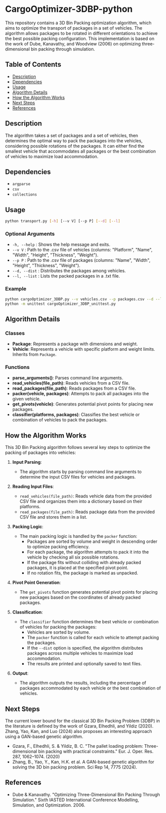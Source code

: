 # CargoOptimizer-3DBP-python

This repository contains a 3D Bin Packing optimization algorithm, which aims to optimize the transport of packages in a set of vehicles. The algorithm allows packages to be rotated in different orientations to achieve the best possible packing configuration. This implementation is based on the work of Dube, Kanavathy, and Woodview (2006) on optimizing three-dimensional bin packing through simulation.

## Table of Contents

- [Description](#description)
- [Dependencies](#dependencies)
- [Usage](#usage)
- [Algorithm Details](#algorithm-details)
- [How the Algorithm Works](#how-the-algorithm-works)
- [Next Steps](#next-steps)
- [References](#references)

## Description

The algorithm takes a set of packages and a set of vehicles, then determines the optimal way to pack the packages into the vehicles, considering possible rotations of the packages. It can either find the smallest vehicle that accommodates all packages or the best combination of vehicles to maximize load accommodation.

## Dependencies

- `argparse`
- `csv`
- `collections`

## Usage

```bash
python transport.py [-h] [--v V] [--p P] [--d] [--l]
```

### Optional Arguments

- `-h, --help`    : Shows the help message and exits.
- `--v V`         : Path to the .csv file of vehicles (columns: "Platform", "Name", "Width", "Height", "Thickness", "Weight").
- `--p P`         : Path to the .csv file of packages (columns: "Name", "Width", "Height", "Thickness", "Weight").
- `--d, --dist`   : Distributes the packages among vehicles.
- `--l, --list`   : Lists the packed packages in a .txt file.

### Example

```bash
python cargoOptimizer_3DBP.py --v vehicles.csv --p packages.csv --d --l
python -m unittest cargoOptimizer_3DBP_unittest.py
```

## Algorithm Details

### Classes

- **Package**: Represents a package with dimensions and weight.
- **Vehicle**: Represents a vehicle with specific platform and weight limits. Inherits from `Package`.

### Functions

- **parse_arguments()**: Parses command line arguments.
- **read_vehicles(file_path)**: Reads vehicles from a CSV file.
- **read_packages(file_path)**: Reads packages from a CSV file.
- **packer(vehicle, packages)**: Attempts to pack all packages into the given vehicle.
- **get_pivots(vehicle)**: Generates potential pivot points for placing new packages.
- **classifier(platforms, packages)**: Classifies the best vehicle or combination of vehicles to pack the packages.

## How the Algorithm Works

This 3D Bin Packing algorithm follows several key steps to optimize the packing of packages into vehicles:

1. **Input Parsing**:
   - The algorithm starts by parsing command line arguments to determine the input CSV files for vehicles and packages.

2. **Reading Input Files**:
   - `read_vehicles(file_path)`: Reads vehicle data from the provided CSV file and organizes them into a dictionary based on their platforms.
   - `read_packages(file_path)`: Reads package data from the provided CSV file and stores them in a list.

3. **Packing Logic**:
   - The main packing logic is handled by the `packer` function:
     - Packages are sorted by volume and weight in descending order to optimize packing efficiency.
     - For each package, the algorithm attempts to pack it into the vehicle by checking all six possible rotations.
     - If the package fits without colliding with already packed packages, it is placed at the specified pivot point.
     - If no rotation fits, the package is marked as unpacked.

4. **Pivot Point Generation**:
   - The `get_pivots` function generates potential pivot points for placing new packages based on the coordinates of already packed packages.

5. **Classification**:
   - The `classifier` function determines the best vehicle or combination of vehicles for packing the packages:
     - Vehicles are sorted by volume.
     - The `packer` function is called for each vehicle to attempt packing the packages.
     - If the `--dist` option is specified, the algorithm distributes packages across multiple vehicles to maximize load accommodation.
     - The results are printed and optionally saved to text files.

6. **Output**:
   - The algorithm outputs the results, including the percentage of packages accommodated by each vehicle or the best combination of vehicles.

## Next Steps

The current lower bound for the classical 3D Bin Packing Problem (3DBP) in the literature is defined by the work of Gzara, Elhedhli, and Yildiz (2020). Zhang, Yao, Kan, and Luo (2024) also proposes an interesting approach using a GAN-based genetic algorithm.

- Gzara, F., Elhedhli, S. & Yildiz, B. C. "The pallet loading problem: Three-dimensional bin packing with practical constraints." Eur. J. Oper. Res. 287, 1062–1074. (2020)
- Zhang, B., Yao, Y., Kan, H.K. et al. A GAN-based genetic algorithm for solving the 3D bin packing problem. Sci Rep 14, 7775 (2024).

## References

- Dube & Kanavathy. "Optimizing Three-Dimensional Bin Packing Through Simulation." Sixth IASTED International Conference Modelling, Simulation, and Optimization. 2006.